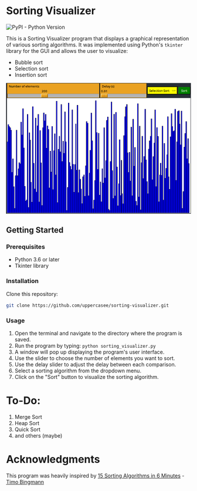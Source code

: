 # Sorting Visualizer
![PyPI - Python Version](https://img.shields.io/pypi/pyversions/tk)

This is a Sorting Visualizer program that displays a graphical representation of various sorting algorithms. It was implemented using Python's `tkinter` library for the GUI and allows the user to visualize: 
- Bubble sort
- Selection sort
- Insertion sort

![Sorting gif](./Assets/Sorting.gif)

## Getting Started

### Prerequisites
- Python 3.6 or later
- Tkinter library

### Installation

Clone this repository:
``` bash
git clone https://github.com/uppercasee/sorting-visualizer.git
```

<!-- ### Install Tkinter:

- For Ubuntu:

```csharp

    sudo apt-get install python3-tk
```

- For Windows or Mac:
    - Tkinter should be installed with Python by default. -->

### Usage

1. Open the terminal and navigate to the directory where the program is saved.
2. Run the program by typing:
`python sorting_visualizer.py`
3. A window will pop up displaying the program's user interface.
4. Use the slider to choose the number of elements you want to sort.
5. Use the delay slider to adjust the delay between each comparison.
6. Select a sorting algorithm from the dropdown menu.
7. Click on the "Sort" button to visualize the sorting algorithm.

# To-Do:
1. Merge Sort
2. Heap Sort
3. Quick Sort
4. and others (maybe)
<!-- 5. Add Error Handling -->
<!-- 6. Implement logging so debugging could be easier. -->

# Acknowledgments
This program was heavily inspired by [15 Sorting Algorithms in 6 Minutes](https://youtu.be/kPRA0W1kECg) - [Timo Bingmann](https://www.youtube.com/@TimoBingmann)
